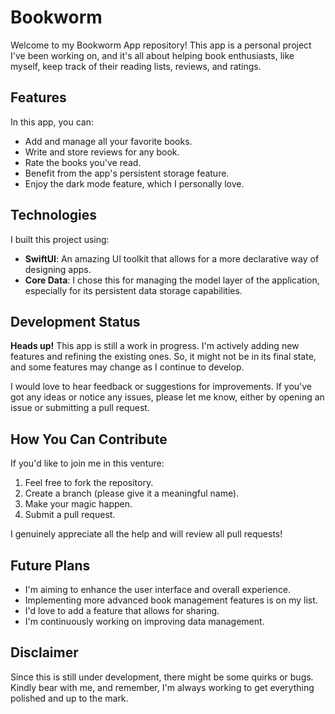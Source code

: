 # Bookworm

Welcome to my Bookworm App repository! This app is a personal project I've been working on, and it's all about helping book enthusiasts, like myself, keep track of their reading lists, reviews, and ratings.

## Features

In this app, you can:

- Add and manage all your favorite books.
- Write and store reviews for any book.
- Rate the books you've read.
- Benefit from the app's persistent storage feature.
- Enjoy the dark mode feature, which I personally love.

## Technologies

I built this project using:

- **SwiftUI**: An amazing UI toolkit that allows for a more declarative way of designing apps.
- **Core Data**: I chose this for managing the model layer of the application, especially for its persistent data storage capabilities.

## Development Status

**Heads up!** This app is still a work in progress. I'm actively adding new features and refining the existing ones. So, it might not be in its final state, and some features may change as I continue to develop.

I would love to hear feedback or suggestions for improvements. If you've got any ideas or notice any issues, please let me know, either by opening an issue or submitting a pull request.

## How You Can Contribute

If you'd like to join me in this venture:

1. Feel free to fork the repository.
2. Create a branch (please give it a meaningful name).
3. Make your magic happen.
4. Submit a pull request.

I genuinely appreciate all the help and will review all pull requests!

## Future Plans

- I'm aiming to enhance the user interface and overall experience.
- Implementing more advanced book management features is on my list.
- I'd love to add a feature that allows for sharing.
- I'm continuously working on improving data management.

## Disclaimer

Since this is still under development, there might be some quirks or bugs. Kindly bear with me, and remember, I'm always working to get everything polished and up to the mark.



